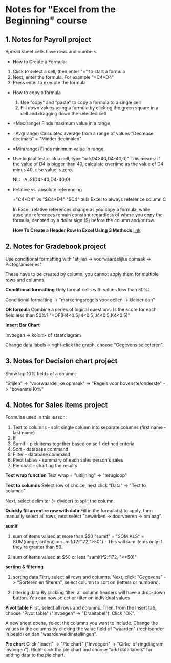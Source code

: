# Notes for "Excel from the Beginning" course

## 1. Notes for Payroll project

Spread sheet cells have rows and numbers

* How to Create a Formula:

1) Click to select a cell, then enter "=" to start a formula
2) Next, enter the formula. For example "=C4*D4"
3) Press enter to execute the formula

* How to copy a formula
  1) Use "copy" and "paste" to copy a formula to a single cell
  2) Fill down values using a formula by clicking the green square in a cell and dragging down the selected cell

* =Max(range)
Finds maximum value in a range

* =Avg(range)
Calculates average from a range of values
"Decrease decimals" = "Minder decimalen"

* =Min(range)
Finds minimum value in range

* Use logical test
  click a cell, type "=if(D4>40,D4-40,0)"
  This means: if the value of D4 is bigger than 40, calculate overtime as the value of D4 minus 40, else value is zero.

  NL: =ALS(D4>40;D4-40;0)

* Relative vs. absolute referencing
  
  ="C4*D4" vs "$C4*D4"
  "$C4" tells Excel to always reference column C 

  In Excel, relative references change as you copy a formula, while absolute references remain constant regardless of where you copy the formula, denoted by a dollar sign ($) before the column and/or row. 


  **How To Create a Header Row in Excel Using 3 Methods** [link](https://www.indeed.com/career-advice/career-development/how-to-create-header-row-in-excel) 

## 2. Notes for Gradebook project

Use conditional formatting with "stijlen -> voorwaardelijke opmaak -> Pictogramseries"

These have to be created by column, you cannot apply them for multiple rows and columns.

**Conditional formatting**
Only format cells with values less than 50%:

Conditional formatting -> 
"markeringsregels voor cellen -> kleiner dan"

**OR formula**
Combine a series of logical questions:
Is the score for each field less than 50%?
"=OF(H4<0.5;I4<0.5;J4<0.5;K4<0.5)"

**Insert Bar Chart**

Invoegen -> kolom- of staafdiagram

Change data labels-> right-click the graph, choose "Gegevens selecteren". 

## 3. Notes for Decision chart project

Show top 10% fields of a column:

"Stijlen" -> "voorwaardelijke opmaak" -> "Regels voor bovenste/onderste" -> "bovenste 10%"

## 4. Notes for Sales items project

Formulas used in this lesson:
1) Text to columns - split single column into separate columns (first name - last name)
2) If 
3) Sumif - pick items together based on self-defined criteria
4) Sort - database command
5) Filter - database command
6) Pivot tables - summary of each sales person's sales
7) Pie chart - charting the results

**Text wrap function**
Text wrap = "uitlijning" -> "terugloop"

**Text to columns**
Select row of choice, next click "Data" -> "Text to columns"

Next, select delimiter (= divider) to split the column.

**Quickly fill an entire row with data**
Fill in the formula(s) to apply, then manually select all rows, next select "bewerken -> doorvoeren -> omlaag".

**sumif**
1) sum of items valued at more than $50
"sumif" = "SOM.ALS" = SUM(range, critera) = sumif(f2:f172,">50") - This will sum items only if they're greater than 50.

2) sum of items valued at $50 or less
  "sumif(f2:f172, "<=50)"

**sorting & filtering**

1) sorting data
First, select all rows and columns. Next, click:
"Gegevens" -> "Sorteren en filteren", select column to sort on (letters or numbers).

2) filtering data
By clicking filter, all column headers will have a drop-down button. You can now select or filter on individual values.

**Pivot table**
First, select all rows and columns. Then, from the Insert tab, choose "Pivot table" ("Invoegen" -> "Draaitabel"). Click "OK".

A new sheet opens, select the columns you want to include. Change the values in the columns by clicking the value field of "waarden" (rechtsonder in beeld) en dan "waardenveldinstellingen". 

**Pie chart**
Click "insert" -> "Pie chart" ("Invoegen" -> "Cirkel of ringdiagram invoegen"). Right-click the pie chart and choose "add data labels" for adding data to the pie chart.












 
